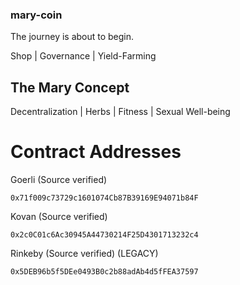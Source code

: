 ### mary-coin

The journey is about to begin.

Shop | Governance | Yield-Farming

## The Mary Concept

Decentralization | Herbs | Fitness | Sexual Well-being

# Contract Addresses
Goerli (Source verified)
```
0x71f009c73729c1601074Cb87B39169E94071b84F
```

Kovan (Source verified)
```
0x2c0C01c6Ac30945A44730214F25D4301713232c4
```

Rinkeby (Source verified) (LEGACY)
```
0x5DEB96b5f5DEe0493B0c2b88adAb4d5fFEA37597
```